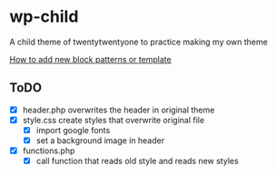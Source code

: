 # wp-child
A child theme of twentytwentyone to practice making my own theme<br>

[How to add new block patterns or template](#https://kinsta.com/blog/twenty-twenty-one-theme/#how-to-build-a-child-theme-on-twenty-twentyone)


## ToDO
* [x] header.php overwrites the header in original theme 
* [x] style.css create styles that overwrite original file
  * [x] import google fonts
  * [x] set a background image in header
* [x] functions.php
  * [x] call function that reads old style and reads new styles
